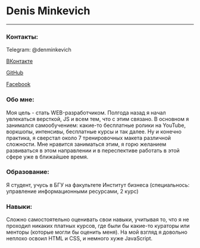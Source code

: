 # Denis Minkevich
---
### Контакты:

Telegram: @denminkevich

[ВКонтакте](https://vk.com/denisminkevich)

[GitHub](https://vk.com/denisminkevich)

[Facebook](https://www.facebook.com/profile.php?id=100008888280143&ref=bookmarks)

### Обо мне: 

Моя цель - стать WEB-разработчиком. Полгода назад я начал увлекаться версткой, JS и всем тем, что с этим связано. В основном я занимался самообучением: какие-то бесплатные ролики на YouTube, воркшопы, интенсивы, бесплатные курсы и так далее. Ну и конечно практика, я сверстал около 7 тренировочных макета различной сложности. Мне нравится заниматься этим, я горю желанием развиваться в этом направлении и в переспективе работать в этой сфере уже в ближайшее время. 

### Образование: 

Я студент, учусь в БГУ на факультете Институт бизнеса (специальнось: управление информационными ресурсами, 2 курс)

### Навыки: 

Сложно самостоятельно оценивать свои навыки, учитывая то, что я не проходил никаких платных курсов, где были бы какие-то кураторы или менторы (которые могли бы оценить меня). На мой взгляд я довольно неплохо освоил HTML и CSS, и немного хуже JavaScript.
